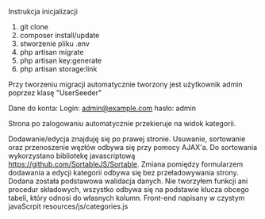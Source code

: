 Instrukcja inicjalizacji

1. git clone
2. composer install/update
4. stworzenie pliku .env
3. php artisan migrate
4. php artisan key:generate
5. php artisan storage:link

Przy tworzeniu migracji automatycznie tworzony jest użytkownik admin poprzez klasę "UserSeeder"

Dane do konta:
Login: admin@example.com
hasło: admin

Strona po zalogowaniu automatycznie przekieruje na widok kategorii.

Dodawanie/edycja znajduję się po prawej stronie.
Usuwanie, sortowanie oraz przenoszenie węzłów odbywa się przy pomocy AJAX'a.
Do sortowania wykorzystano bibliotekę javascriptową https://github.com/SortableJS/Sortable.
Zmiana pomiędzy formularzem dodawania a edycji kategorii odbywa się bez przeładowywania strony.
Dodana została podstawowa walidacja danych.
Nie tworzyłem funkcji ani procedur składowych, wszystko odbywa się na podstawie klucza obcego tabeli, który odnosi do własnych kolumn.
Front-end napisany w czystym javaScrpit resources/js/categories.js
